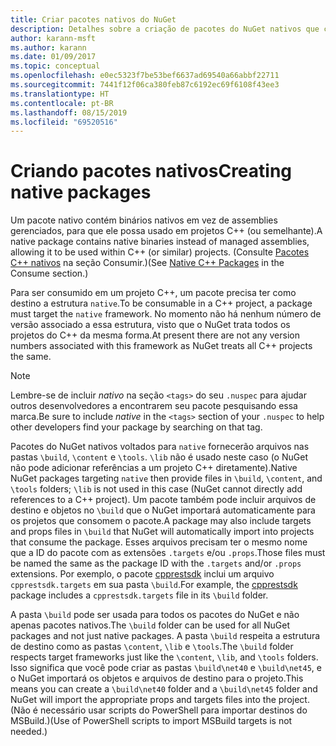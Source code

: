 ```yaml
---
title: Criar pacotes nativos do NuGet
description: Detalhes sobre a criação de pacotes do NuGet nativos que contém código C++ em vez do código gerenciado, para uso em projetos C++.
author: karann-msft
ms.author: karann
ms.date: 01/09/2017
ms.topic: conceptual
ms.openlocfilehash: e0ec5323f7be53bef6637ad69540a66abbf22711
ms.sourcegitcommit: 7441f12f06ca380feb87c6192ec69f6108f43ee3
ms.translationtype: HT
ms.contentlocale: pt-BR
ms.lasthandoff: 08/15/2019
ms.locfileid: "69520516"
---
```

# <a name="creating-native-packages"></a><span data-ttu-id="f951b-103">Criando pacotes nativos</span><span class="sxs-lookup"><span data-stu-id="f951b-103">Creating native packages</span></span>

<span data-ttu-id="f951b-104">Um pacote nativo contém binários nativos em vez de assemblies gerenciados, para que ele possa usado em projetos C++ (ou semelhante).</span><span class="sxs-lookup"><span data-stu-id="f951b-104">A native package contains native binaries instead of managed assemblies, allowing it to be used within C++ (or similar) projects.</span></span> <span data-ttu-id="f951b-105">(Consulte [Pacotes C++ nativos](../consume-packages/finding-and-choosing-packages.md#native-c-packages) na seção Consumir.)</span><span class="sxs-lookup"><span data-stu-id="f951b-105">(See [Native C++ Packages](../consume-packages/finding-and-choosing-packages.md#native-c-packages) in the Consume section.)</span></span>

<span data-ttu-id="f951b-106">Para ser consumido em um projeto C++, um pacote precisa ter como destino a estrutura `native`.</span><span class="sxs-lookup"><span data-stu-id="f951b-106">To be consumable in a C++ project, a package must target the `native` framework.</span></span> <span data-ttu-id="f951b-107">No momento não há nenhum número de versão associado a essa estrutura, visto que o NuGet trata todos os projetos do C++ da mesma forma.</span><span class="sxs-lookup"><span data-stu-id="f951b-107">At present there are not any version numbers associated with this framework as NuGet treats all C++ projects the same.</span></span>

> [!Note]
> <span data-ttu-id="f951b-108">Lembre-se de incluir *nativo* na seção `<tags>` do seu `.nuspec` para ajudar outros desenvolvedores a encontrarem seu pacote pesquisando essa marca.</span><span class="sxs-lookup"><span data-stu-id="f951b-108">Be sure to include *native* in the `<tags>` section of your `.nuspec` to help other developers find your package by searching on that tag.</span></span>

<span data-ttu-id="f951b-109">Pacotes do NuGet nativos voltados para `native` fornecerão arquivos nas pastas `\build`, `\content` e `\tools`. `\lib` não é usado neste caso (o NuGet não pode adicionar referências a um projeto C++ diretamente).</span><span class="sxs-lookup"><span data-stu-id="f951b-109">Native NuGet packages targeting `native` then provide files in `\build`, `\content`, and `\tools` folders; `\lib` is not used in this case (NuGet cannot directly add references to a C++ project).</span></span> <span data-ttu-id="f951b-110">Um pacote também pode incluir arquivos de destino e objetos no `\build` que o NuGet importará automaticamente para os projetos que consomem o pacote.</span><span class="sxs-lookup"><span data-stu-id="f951b-110">A package may also include targets and props files in `\build` that NuGet will automatically import into projects that consume the package.</span></span> <span data-ttu-id="f951b-111">Esses arquivos precisam ter o mesmo nome que a ID do pacote com as extensões `.targets` e/ou `.props`.</span><span class="sxs-lookup"><span data-stu-id="f951b-111">Those files must be named the same as the package ID with the `.targets` and/or `.props` extensions.</span></span> <span data-ttu-id="f951b-112">Por exemplo, o pacote [cpprestsdk](https://nuget.org/packages/cpprestsdk/) inclui um arquivo `cpprestsdk.targets` em sua pasta `\build`.</span><span class="sxs-lookup"><span data-stu-id="f951b-112">For example, the [cpprestsdk](https://nuget.org/packages/cpprestsdk/) package includes a `cpprestsdk.targets` file in its `\build` folder.</span></span>

<span data-ttu-id="f951b-113">A pasta `\build` pode ser usada para todos os pacotes do NuGet e não apenas pacotes nativos.</span><span class="sxs-lookup"><span data-stu-id="f951b-113">The `\build` folder can be used for all NuGet packages and not just native packages.</span></span> <span data-ttu-id="f951b-114">A pasta `\build` respeita a estrutura de destino como as pastas `\content`, `\lib` e `\tools`.</span><span class="sxs-lookup"><span data-stu-id="f951b-114">The `\build` folder respects target frameworks just like the `\content`, `\lib`, and `\tools` folders.</span></span> <span data-ttu-id="f951b-115">Isso significa que você pode criar as pastas `\build\net40` e `\build\net45`, e o NuGet importará os objetos e arquivos de destino para o projeto.</span><span class="sxs-lookup"><span data-stu-id="f951b-115">This means you can create a `\build\net40` folder and a `\build\net45` folder and NuGet will import the appropriate props and targets files into the project.</span></span> <span data-ttu-id="f951b-116">(Não é necessário usar scripts do PowerShell para importar destinos do MSBuild.)</span><span class="sxs-lookup"><span data-stu-id="f951b-116">(Use of PowerShell scripts to import MSBuild targets is not needed.)</span></span>
